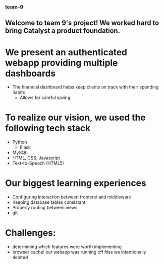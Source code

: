 ### team-9

## Welcome to team 9's project! We worked hard to bring Catalyst a product foundation.

# We present an authenticated webapp providing multiple dashboards
- The financial dashboard helps keep clients on track with their spending habits
	- Allows for careful saving

# To realize our vision, we used the following tech stack
- Python
	- Flask
- MySQL
- HTML, CSS, Javascript
- Text-to-Speach (HTML5)

# Our biggest learning experiences
- Configuring interaction between frontend and middleware
- Keeping database tables consistant
- Properly routing between views
- git

# Challenges:
- determining which features were worth implementing
- browser cache! our webapp was running off files we intentionally deleted
